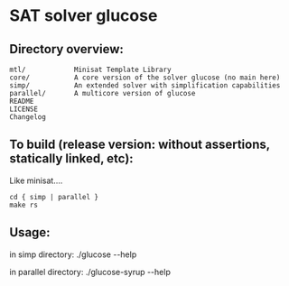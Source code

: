 # SAT solver glucose

## Directory overview:

```
mtl/            Minisat Template Library
core/           A core version of the solver glucose (no main here)
simp/           An extended solver with simplification capabilities
parallel/       A multicore version of glucose
README
LICENSE
Changelog
```

## To build (release version: without assertions, statically linked, etc):

Like minisat....

```
cd { simp | parallel }
make rs
```

## Usage:

in simp directory:      ./glucose --help

in parallel directory:  ./glucose-syrup --help
